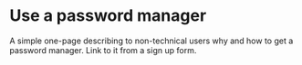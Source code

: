 # Use a password manager

A simple one-page describing to non-technical users why and how to get a password manager. Link to it from a sign up form.
